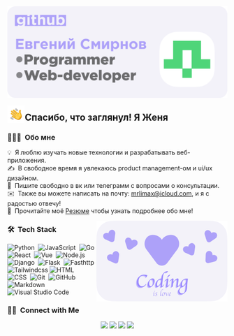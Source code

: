 ![ Banner](https://github.com/mrlimax1/mrlimax1/blob/main/assets/Banner.png?raw=true)

<img alt="Night Coding" src="./assets/Hand%20Wave.gif" width='40' align="left"/><h2>Спасибо, что заглянул! Я Женя</h2>

<!-- ## 👋 &nbsp;Спасибо, что заглянул! Я Женя -->

### 👨🏻‍💻 &nbsp;Обо мне

💡 &nbsp;Я люблю изучать новые технологии и разрабатывать веб-приложения.\
✍️ &nbsp;В свободное время я увлекаюсь  product management-ом и ui/ux дизайном.\
💬 &nbsp;Пишите свободно в вк или телеграмм с вопросами о консультации.\
✉️ &nbsp;Также вы можете написать на почту: mrlimax@icloud.com, и я с радостью отвечу!\
📄 &nbsp;Прочитайте моё [Резюме](https://www.adityavsingh.com/resume.html) чтобы узнать подробнее обо мне!

<img alt="coding" src="https://github.com/mrlimax1/mrlimax1/blob/main/assets/love.png?raw=true" align="right"/>

### 🛠 &nbsp;Tech Stack

![Python](https://img.shields.io/badge/-Python-323232?style=flat&logo=python)&nbsp;
![JavaScript](https://img.shields.io/badge/-JavaScript-323232?style=flat&logo=javascript)&nbsp;
![Go](https://img.shields.io/badge/-Go-323232?style=flat&logo=go)&nbsp;
![React](https://img.shields.io/badge/-React-323232?style=flat&logo=react)&nbsp;
![Vue](https://img.shields.io/badge/-Vue-323232?style=flat&logo=vue)&nbsp;
![Node.js](https://img.shields.io/badge/-Node.js-323232?style=flat&logo=node.js)&nbsp;
![Django](https://img.shields.io/badge/-Django-323232?style=flat&logo=django&logoColor=F3F2F9)&nbsp;
![Flask](https://img.shields.io/badge/-Flask-323232?style=flat&logo=flask&logoColor=F3F2F9)&nbsp;
![Fasthttp](https://img.shields.io/badge/-FastHttp-323232?style=flat&logo=fasthttp)&nbsp;
![Tailwindcss](https://img.shields.io/badge/-Tailwindcss-323232?style=flat&logo=tailwindcss&logoColor=F3F2F9)
![HTML](https://img.shields.io/badge/-HTML-323232?style=flat&logo=HTML5)&nbsp;
![CSS](https://img.shields.io/badge/-CSS-323232?style=flat&logo=CSS3&logoColor=1572B6)&nbsp;
![Git](https://img.shields.io/badge/-Git-323232?style=flat&logo=git)&nbsp;
![GitHub](https://img.shields.io/badge/-GitHub-323232?style=flat&logo=github)&nbsp;
![Markdown](https://img.shields.io/badge/-Markdown-323232?style=flat&logo=markdown)\
![Visual Studio Code](https://img.shields.io/badge/-Visual%20Studio%20Code-323232?style=flat&logo=visual-studio-code&logoColor=007ACC)&nbsp;


### 🤝🏻 &nbsp;Connect with Me

<p align="center">
<a href="https://vk.com/feetache"><img src="https://img.shields.io/badge/-Vk-1877F2?style=flat&logo=vk&logoColor=white&"/></a>
<a href="mailto:mrlimax@icloud.com"><img src="https://img.shields.io/badge/-mrlimax@icloud.com-1769FF?style=flat&logo=Gmail&logoColor=white"/></a>
<a href="https:/t.me/Bot_py_kt"><img src="https://img.shields.io/badge/-Telegram-1769FF?style=flat&logo=Telegram&logoColor=white"/></a>
<a href="https://www.behance.net/wknddesign"><img src="https://img.shields.io/badge/-weeknd-1769FF?style=flat&logo=Behance&logoColor=white"/></a>
</p>
